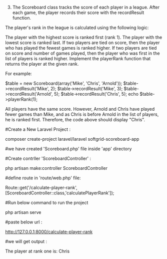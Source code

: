 3. The Scoreboard class tracks the score of each player in a league. After each game, the player records their score with the recordResult function. 

The player's rank in the league is calculated using the following logic:

The player with the highest score is ranked first (rank 1). The player with the lowest score is ranked last.
If two players are tied on score, then the player who has played the fewest games is ranked higher.
If two players are tied on score and number of games played, then the player who was first in the list of players is ranked higher.
Implement the playerRank function that returns the player at the given rank.

For example:

$table = new Scoreboard(array('Mike', 'Chris', 'Arnold'));
$table->recordResult('Mike', 2);
$table->recordResult('Mike', 3);
$table->recordResult('Arnold', 5);
$table->recordResult('Chris', 5);
echo $table->playerRank(1);

All players have the same score. However, Arnold and Chris have played fewer games than Mike, and as Chris is before Arnold in the list of players, he is ranked first. Therefore, the code above should display "Chris".




#Create a New Laravel Project :

composer create-project laravel/laravel softgrid-scoreboard-app



#we have created 'Scoreboard.php' file inside 'app' directory


#Create contrller 'ScoreboardController' :

php artisan make:controller ScoreboardController


#define route in 'route/web.php' file:


Route::get('/calculate-player-rank', [ScoreboardController::class,'calculatePlayerRank']);



#Run below command to run the project

php artisan serve



#paste below url :

http://127.0.0.1:8000/calculate-player-rank


#we will get output :


The player at rank one is: Chris
